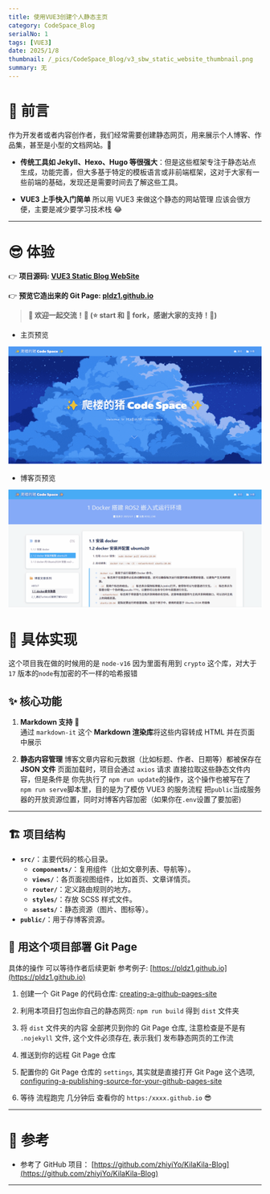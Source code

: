 ```yaml
---
title: 使用VUE3创建个人静态主页
category: CodeSpace_Blog
serialNo: 1
tags: [VUE3]
date: 2025/1/8
thumbnail: /_pics/CodeSpace_Blog/v3_sbw_static_website_thumbnail.png
summary: 无
---
```


# 🌟 前言

作为开发者或者内容创作者，我们经常需要创建静态网页，用来展示个人博客、作品集，甚至是小型的文档网站。🎨

- **传统工具如 Jekyll、Hexo、Hugo 等很强大**：但是这些框架专注于静态站点生成，功能完善，但大多基于特定的模板语言或非前端框架，这对于大家有一些前端的基础，发现还是需要时间去了解这些工具。

- **VUE3 上手快入门简单** 所以用 VUE3 来做这个静态的网站管理 应该会很方便，主要是减少要学习技术栈 😂

---

# 😎 体验

👉 **项目源码: [VUE3 Static Blog WebSite](https://github.com/pldz1/VUE3_Static_Blog_WebSite)**

👉 **预览它造出来的 Git Page: [pldz1.github.io](https://pldz1.github.io)**

> **🎉 欢迎一起交流！💬 (⭐️ start 和 🍴 fork，感谢大家的支持！🙏)**

- 主页预览

![主页预览](/_pics/CodeSpace_Blog/v3_sbw_home_preview.gif)

- 博客页预览

![博客页预览](/_pics/CodeSpace_Blog/v3_sbw_preview_blog.gif)

# 🔨 具体实现

这个项目我在做的时候用的是 `node-v16` 因为里面有用到 `crypto` 这个库，对大于`17` 版本的`node`有加密的不一样的哈希报错

## ✨ 核心功能

1. **Markdown 支持** 📝  
   通过 `markdown-it` 这个 **Markdown 渲染库**将这些内容转成 HTML 并在页面中展示

2. **静态内容管理**
   博客文章内容和元数据（比如标题、作者、日期等）都被保存在 **JSON 文件** 页面加载时，项目会通过 `axios` 请求 直接拉取这些静态文件内容，但是条件是 你先执行了 `npm run update`的操作，这个操作也被写在了 `npm run serve`脚本里，目的是为了模仿 VUE3 的服务流程 把`public`当成服务器的开放资源位置，同时对博客内容加密（如果你在`.env`设置了要加密)

---

## 🏗️ 项目结构

- **`src/`**：主要代码的核心目录。
  - **`components/`**：复用组件（比如文章列表、导航等）。
  - **`views/`**：各页面视图组件，比如首页、文章详情页。
  - **`router/`**：定义路由规则的地方。
  - **`styles/`**：存放 SCSS 样式文件。
  - **`assets/`**：静态资源（图片、图标等）。
- **`public/`**：用于存博客资源。

## 🚀 用这个项目部署 Git Page

具体的操作 可以等待作者后续更新 参考例子: [https://pldz1.github.io](https://pldz1.github.io)

1. 创建一个 Git Page 的代码仓库: [creating-a-github-pages-site](https://docs.github.com/zh/pages/getting-started-with-github-pages/creating-a-github-pages-site)

2. 利用本项目打包出你自己的静态网页: `npm run build` 得到 `dist` 文件夹

3. 将 `dist` 文件夹的内容 全部拷贝到你的 Git Page 仓库, 注意检查是不是有 `.nojekyll` 文件, 这个文件必须存在, 表示我们 发布静态网页的工作流

4. 推送到你的远程 Git Page 仓库

5. 配置你的 Git Page 仓库的 `settings`, 其实就是直接打开 Git Page 这个选项, [configuring-a-publishing-source-for-your-github-pages-site](https://docs.github.com/zh/pages/getting-started-with-github-pages/configuring-a-publishing-source-for-your-github-pages-site)

6. 等待 流程跑完 几分钟后 查看你的 `https:/xxxx.github.io` 😎

---

# 📖 参考

- 参考了 GitHub 项目： [https://github.com/zhiyiYo/KilaKila-Blog](https://github.com/zhiyiYo/KilaKila-Blog)

---

